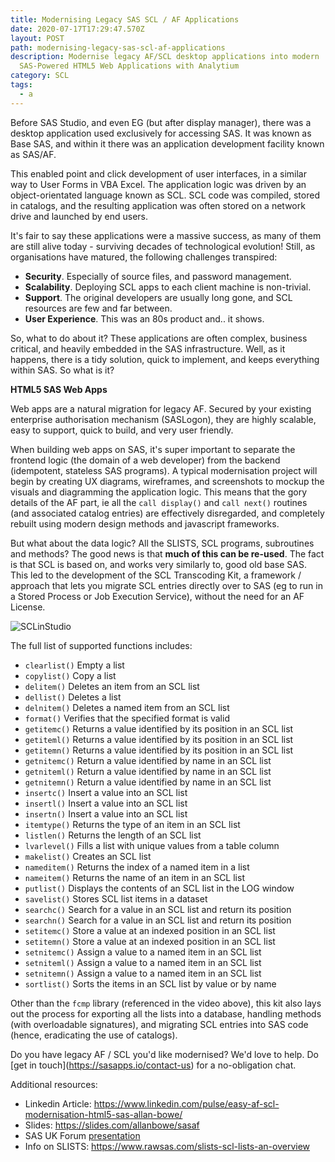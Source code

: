 ```yaml
---
title: Modernising Legacy SAS SCL / AF Applications
date: 2020-07-17T17:29:47.570Z
layout: POST
path: modernising-legacy-sas-scl-af-applications
description: Modernise legacy AF/SCL desktop applications into modern
  SAS-Powered HTML5 Web Applications with Analytium
category: SCL
tags:
  - a
---
```

Before SAS Studio, and even EG (but after display manager), there was a desktop application used exclusively for accessing SAS. It was known as Base SAS, and within it there was an application development facility known as SAS/AF.

This enabled point and click development of user interfaces, in a similar way to User Forms in VBA Excel. The application logic was driven by an object-orientated language known as SCL. SCL code was compiled, stored in catalogs, and the resulting application was often stored on a network drive and launched by end users.

It's fair to say these applications were a massive success, as many of them are still alive today - surviving decades of technological evolution! Still, as organisations have matured, the following challenges transpired:

* **Security**. Especially of source files, and password management.
* **Scalability**. Deploying SCL apps to each client machine is non-trivial.
* **Support**. The original developers are usually long gone, and SCL resources are few and far between.
* **User Experience**. This was an 80s product and.. it shows.

So, what to do about it? These applications are often complex, business critical, and heavily embedded in the SAS infrastructure. Well, as it happens, there is a tidy solution, quick to implement, and keeps everything within SAS. So what is it?

**HTML5 SAS Web Apps**

Web apps are a natural migration for legacy AF. Secured by your existing enterprise authorisation mechanism (SASLogon), they are highly scalable, easy to support, quick to build, and very user friendly.

When building web apps on SAS, it's super important to separate the frontend logic (the domain of a web developer) from the backend (idempotent, stateless SAS programs). A typical modernisation project will begin by creating UX diagrams, wireframes, and screenshots to mockup the visuals and diagramming the application logic. This means that the gory details of the AF part, ie all the `call display()` and `call next()` routines (and associated catalog entries) are effectively disregarded, and completely rebuilt using modern design methods and javascript frameworks.

But what about the data logic? All the SLISTS, SCL programs, subroutines and methods? The good news is that **much of this can be re-used**. The fact is that SCL is based on, and works very similarly to, good old base SAS. This led to the development of the SCL Transcoding Kit, a framework / approach that lets you migrate SCL entries directly over to SAS (eg to run in a Stored Process or Job Execution Service), without the need for an AF License.

![SCLinStudio](https://vimeo.com/367240430)

The full list of supported functions includes:

* `clearlist()` Empty a list
* `copylist()` Copy a list
* `delitem()` Deletes an item from an SCL list
* `dellist()` Deletes a list
* `delnitem()` Deletes a named item from an SCL list
* `format()` Verifies that the specified format is valid
* `getitemc()` Returns a value identified by its position in an SCL list
* `getiteml()` Returns a value identified by its position in an SCL list
* `getitemn()` Returns a value identified by its position in an SCL list
* `getnitemc()` Return a value identified by name in an SCL list
* `getniteml()` Return a value identified by name in an SCL list
* `getnitemn()` Return a value identified by name in an SCL list
* `insertc()` Insert a value into an SCL list
* `insertl()` Insert a value into an SCL list
* `insertn()` Insert a value into an SCL list
* `itemtype()` Returns the type of an item in an SCL list
* `listlen()` Returns the length of an SCL list
* `lvarlevel()` Fills a list with unique values from a table column
* `makelist()` Creates an SCL list
* `nameditem()` Returns the index of a named item in a list
* `nameitem()` Returns the name of an item in an SCL list
* `putlist()` Displays the contents of an SCL list in the LOG window
* `savelist()` Stores SCL list items in a dataset
* `searchc()` Search for a value in an SCL list and return its position
* `searchn()` Search for a value in an SCL list and return its position
* `setitemc()` Store a value at an indexed position in an SCL list
* `setitemn()` Store a value at an indexed position in an SCL list
* `setnitemc()` Assign a value to a named item in an SCL list
* `setniteml()` Assign a value to a named item in an SCL list
* `setnitemn()` Assign a value to a named item in an SCL list
* `sortlist()` Sorts the items in an SCL list by value or by name

Other than the `fcmp` library (referenced in the video above), this kit also lays out the process for exporting all the lists into a database, handling methods (with overloadable signatures), and migrating SCL entries into SAS code (hence, eradicating the use of catalogs).

Do you have legacy AF / SCL you'd like modernised? We'd love to help.  Do \[get in touch](<https://sasapps.io/contact-us>) for a no-obligation chat.

Additional resources:

* Linkedin Article: <https://www.linkedin.com/pulse/easy-af-scl-modernisation-html5-sas-allan-bowe/>
* Slides: <https://slides.com/allanbowe/sasaf>
* SAS UK Forum [presentation](https://drive.google.com/file/d/1RMLxFccaXYh35IGnbcFjISFmZUIdetUO/view)
* Info on SLISTS: <https://www.rawsas.com/slists-scl-lists-an-overview>